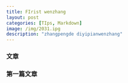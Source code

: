 ```yaml
---
title: FIrist wenzhang
layout: post
categories: [TIps, Markdown]
image: /img/2031.ipg
description: "zhangpengde diyipianwenzhang"
---
```




### 文章


### 第一篇文章
